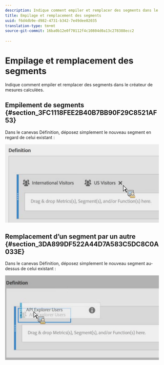 ```yaml
---
description: Indique comment empiler et remplacer des segments dans le créateur de mesures calculées.
title: Empilage et remplacement des segments
uuid: f6d4db9e-d982-4731-b342-7e49dee02035
translation-type: tm+mt
source-git-commit: 16ba0b12e0f70112f4c10804d0a13c278388ecc2

---
```



# Empilage et remplacement des segments

Indique comment empiler et remplacer des segments dans le créateur de mesures calculées.

## Empilement de segments  {#section_3FC1118FEE2B40B7BB90F29C8521AF53}

Dans le canevas Définition, déposez simplement le nouveau segment en regard de celui existant :

![](assets/cm_stack_seg.png)

## Remplacement d’un segment par un autre  {#section_3DA899DF522A44D7A583C5DC8C0A033E}

Dans le canevas Définition, déposez simplement le nouveau segment au-dessus de celui existant :

![](assets/cm_replace_seg.png)


